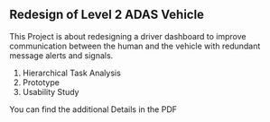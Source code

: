 ## Redesign of Level 2 ADAS Vehicle 

This Project is about redesigning a driver dashboard to improve communication between the human and the vehicle with redundant message alerts and signals. 

1. Hierarchical Task Analysis 
2. Prototype
3. Usability Study 

You can find the additional Details in the PDF 
